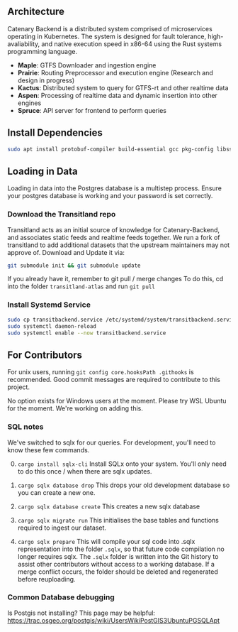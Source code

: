 ## Architecture

Catenary Backend is a distributed system comprised of microservices operating in Kubernetes. The system is designed for fault tolerance, high-avaliability, and native execution speed in x86-64 using the Rust systems programming language.

- **Maple**: GTFS Downloader and ingestion engine
- **Prairie**: Routing Preprocessor and execution engine (Research and design in progress)
- **Kactus**: Distributed system to query for GTFS-rt and other realtime data
- **Aspen**: Processing of realtime data and dynamic insertion into other engines
- **Spruce**: API server for frontend to perform queries

## Install Dependencies

```bash
sudo apt install protobuf-compiler build-essential gcc pkg-config libssl-dev postgresql unzip wget
```

## Loading in Data
Loading in data into the Postgres database is a multistep process. Ensure your postgres database is working and your password is set correctly.

### Download the Transitland repo
Transitland acts as an initial source of knowledge for Catenary-Backend, and associates static feeds and realtime feeds together. We run a fork of transitland to add additional datasets that the upstream maintainers may not approve of.
Download and Update it via:
```bash
git submodule init && git submodule update
```

If you already have it, remember to git pull / merge changes
To do this, cd into the folder `transitland-atlas` and run `git pull`

### Install Systemd Service
```bash
sudo cp transitbackend.service /etc/systemd/system/transitbackend.service
sudo systemctl daemon-reload
sudo systemctl enable --now transitbackend.service
```

## For Contributors

For unix users, running `git config core.hooksPath .githooks` is recommended.
Good commit messages are required to contribute to this project.

No option exists for Windows users at the moment. Please try WSL Ubuntu for the moment. We're working on adding this.

### SQL notes
We've switched to sqlx for our queries. For development, you'll need to know these few commands.

0. `cargo install sqlx-cli`
Install SQLx onto your system. You'll only need to do this once / when there are sqlx updates.

1. `cargo sqlx database drop`
This drops your old development database so you can create a new one.

2. `cargo sqlx database create`
This creates a new sqlx database

3. `cargo sqlx migrate run`
This initialises the base tables and functions required to ingest our dataset.

4. `cargo sqlx prepare`
This will compile your sql code into .sqlx representation into the folder `.sqlx`, so that future code compilation no longer requires sqlx. The `.sqlx` folder is written into the Git history to assist other contributors without access to a working database. If a merge conflict occurs, the folder should be deleted and regenerated before reuploading.

### Common Database debugging

Is Postgis not installing? This page may be helpful: https://trac.osgeo.org/postgis/wiki/UsersWikiPostGIS3UbuntuPGSQLApt